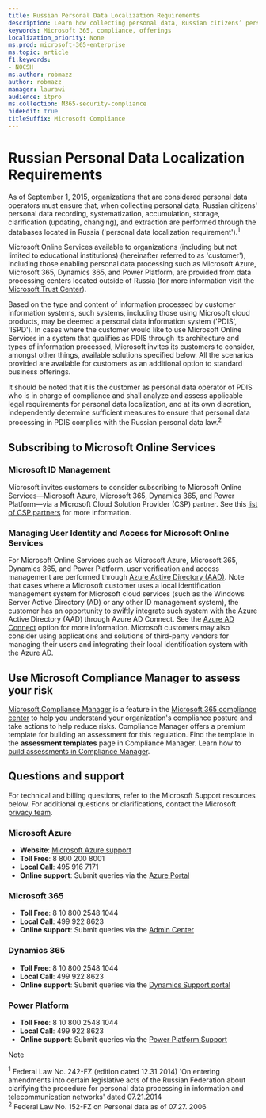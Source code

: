 ```yaml
---
title: Russian Personal Data Localization Requirements
description: Learn how collecting personal data, Russian citizens’ personal data recording, systematization, accumulation, storage, clarification, and extraction are performed in Microsoft services and databases located in Russia.
keywords: Microsoft 365, compliance, offerings
localization_priority: None
ms.prod: microsoft-365-enterprise
ms.topic: article
f1.keywords:
- NOCSH
ms.author: robmazz
author: robmazz
manager: laurawi
audience: itpro
ms.collection: M365-security-compliance
hideEdit: true
titleSuffix: Microsoft Compliance
---
```


# Russian Personal Data Localization Requirements

As of September 1, 2015, organizations that are considered personal data operators must ensure that, when collecting personal data, Russian citizens' personal data recording, systematization, accumulation, storage, clarification (updating, changing), and extraction are performed through the databases located in Russia ('personal data localization requirement').<sup>1</sup>

Microsoft Online Services available to organizations (including but not limited to educational institutions) (hereinafter referred to as 'customer'), including those enabling personal data processing such as Microsoft Azure, Microsoft 365, Dynamics 365, and Power Platform, are provided from data processing centers located outside of Russia (for more information visit the [Microsoft Trust Center](https://www.microsoft.com/trust-center)).

Based on the type and content of information processed by customer information systems, such systems, including those using Microsoft cloud products, may be deemed a personal data information system ('PDIS', 'ISPD'). In cases where the customer would like to use Microsoft Online Services in a system that qualifies as PDIS through its architecture and types of information processed, Microsoft invites its customers to consider, amongst other things, available solutions specified below. All the scenarios provided are available for customers as an additional option to standard business offerings.

It should be noted that it is the customer as personal data operator of PDIS who is in charge of compliance and shall analyze and assess applicable legal requirements for personal data localization, and at its own discretion, independently determine sufficient measures to ensure that personal data processing in PDIS complies with the Russian personal data law.<sup>2</sup>

## Subscribing to Microsoft Online Services

### Microsoft ID Management

Microsoft invites customers to consider subscribing to Microsoft Online Services—Microsoft Azure, Microsoft 365, Dynamics 365, and Power Platform—via a Microsoft Cloud Solution Provider (CSP) partner. See this [list of CSP partners](https://pinpoint.microsoft.com/search?type=services&campaign=691) for more information.

### Managing User Identity and Access for Microsoft Online Services

For Microsoft Online Services such as Microsoft Azure, Microsoft 365, Dynamics 365, and Power Platform, user verification and access management are performed through [Azure Active Directory (AAD)](https://azure.microsoft.com/services/active-directory/). Note that cases where a Microsoft customer uses a local identification management system for Microsoft cloud services (such as the Windows Server Active Directory (AD) or any other ID management system), the customer has an opportunity to swiftly integrate such system with the Azure Active Directory (AAD) through Azure AD Connect. See the [Azure AD Connect](https://docs.microsoft.com/azure/active-directory/cloud-provisioning/) option for more information. Microsoft customers may also consider using applications and solutions of third-party vendors for managing their users and integrating their local identification system with the Azure AD.

## Use Microsoft Compliance Manager to assess your risk

[Microsoft Compliance Manager](https://docs.microsoft.com/microsoft-365/compliance/compliance-manager) is a feature in the [Microsoft 365 compliance center](https://docs.microsoft.com/microsoft-365/compliance/microsoft-365-compliance-center) to help you understand your organization's compliance posture and take actions to help reduce risks. Compliance Manager offers a premium template for building an assessment for this regulation. Find the template in the **assessment templates** page in Compliance Manager. Learn how to [build assessments in Compliance Manager](https://docs.microsoft.com/microsoft-365/compliance/compliance-manager-assessments).

## Questions and support

For technical and billing questions, refer to the Microsoft Support resources below. For additional questions or clarifications, contact the Microsoft [privacy team](https://support.microsoft.com/gp/privacy-page).

### Microsoft Azure

- **Website**: [Microsoft Azure support](https://aka.ms/GetAzureSupport)
- **Toll Free**: 8 800 200 8001
- **Local Call**: 495 916 7171
- **Online support**: Submit queries via the [Azure Portal](https://portal.azure.com)

### Microsoft 365

- **Toll Free**: 8 10 800 2548 1044
- **Local Call**: 499 922 8623
- **Online support**: Submit queries via the [Admin Center](https://portal.office.com/)

### Dynamics 365

- **Toll Free**: 8 10 800 2548 1044
- **Local Call**: 499 922 8623
- **Online support**: Submit queries via the [Dynamics Support portal](https://dynamics.microsoft.com/support/)

### Power Platform

- **Toll Free**: 8 10 800 2548 1044
- **Local Call**: 499 922 8623
- **Online support**: Submit queries via the [Power Platform Support](https://docs.microsoft.com/power-platform/admin/get-help-support)

> [!NOTE]
> <sup>1</sup> Federal Law No. 242-FZ (edition dated 12.31.2014) 'On entering amendments into certain legislative acts of the Russian Federation about clarifying the procedure for personal data processing in information and telecommunication networks' dated 07.21.2014 <br>
> <sup>2</sup> Federal Law No. 152-FZ on Personal data as of 07.27. 2006<br>
